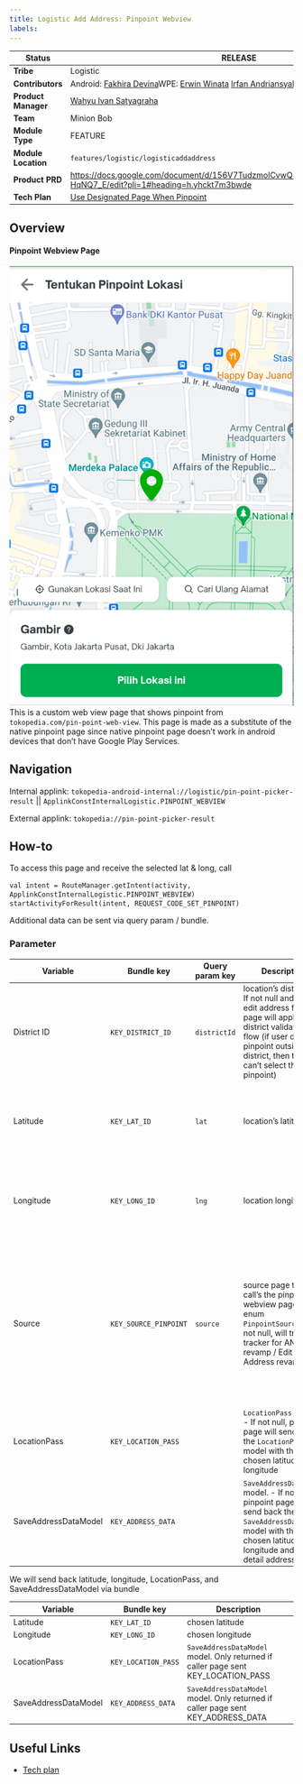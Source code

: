 ```yaml
---
title: Logistic Add Address: Pinpoint Webview
labels:
---
```



| **Status** | <!--start status:GREEN-->RELEASE<!--end status--> |
| --- | --- |
| **Tribe** | Logistic |
| **Contributors** | Android: [Fakhira Devina](https://tokopedia.atlassian.net/wiki/people/61077e53b704b40068e80a8e?ref=confluence)WPE: [Erwin Winata](https://tokopedia.atlassian.net/wiki/people/603c7cd31c44230072df325b?ref=confluence) [Irfan Andriansyah](https://tokopedia.atlassian.net/wiki/people/619ade053618cd006f62806f?ref=confluence) |
| **Product Manager** | [Wahyu Ivan Satyagraha](https://tokopedia.atlassian.net/wiki/people/61ad4312c15977006a17ce75?ref=confluence)  |
| **Team** | Minion Bob |
| **Module Type** | <!--start status:YELLOW-->FEATURE<!--end status--> |
| **Module Location** | `features/logistic/logisticaddaddress` |
| **Product PRD** | <https://docs.google.com/document/d/156V7TudzmolCvwQ8MQGoWOTDaHuHGSHxRVu-HqNQ7_E/edit?pli=1#heading=h.yhckt7m3bwde>  |
| **Tech Plan** | [Use Designated Page When Pinpoint](/wiki/spaces/PA/pages/2089192790/Use+Designated+Page+When+Pinpoint)  |

<!--toc-->

## Overview

#### Pinpoint Webview Page

![](../res/pinpointwebview/pinpoint_webview.png)
This is a custom web view page that shows pinpoint from `tokopedia.com/pin-point-web-view`. This page is made as a substitute of the native pinpoint page since native pinpoint page doesn’t work in android devices that don’t have Google Play Services.

## Navigation

Internal applink: `tokopedia-android-internal://logistic/pin-point-picker-result` || `ApplinkConstInternalLogistic.PINPOINT_WEBVIEW`

External applink: `tokopedia://pin-point-picker-result`

## How-to

To access this page and receive the selected lat & long, call



```
val intent = RouteManager.getIntent(activity, ApplinkConstInternalLogistic.PINPOINT_WEBVIEW)
startActivityForResult(intent, REQUEST_CODE_SET_PINPOINT)
```

Additional data can be sent via query param / bundle.

### Parameter



| **Variable** | **Bundle key** | **Query param key** | **Description** | **Mandatory** | **Example** |
| --- | --- | --- | --- | --- | --- |
| District ID | `KEY_DISTRICT_ID` | `districtId` | location’s district id.- If not null and not in edit address flow, page will apply the district validation flow (if user drag pinpoint outside the district, then they can’t select the pinpoint)<br/> | This is mandatory if you don’t send latitude and longitude. Otherwise, this is optional |  |
| Latitude | `KEY_LAT_ID` | `lat` | location’s latitude | This is mandatory if you don’t send district id. Otherwise, this is optional |  |
| Longitude | `KEY_LONG_ID` | `lng` | location longitude | This is mandatory if you don’t send district id. Otherwise, this is optional |  |
| Source | `KEY_SOURCE_PINPOINT` | `source` | source page that call’s the pinpoint webview page. Use enum `PinpointSource`. - If not null, will trigger tracker for ANA revamp / Edit Address revamp | N | - `address-editor` for edit address<br/>- `add-address-positive` for ana positive flow<br/>- `add-address-negative` for ana negative flow<br/> |
| LocationPass | `KEY_LOCATION_PASS` |  | `LocationPass` model. - If not null, pinpoint page will send back the `LocationPass` model with the chosen latitude and longitude | N |  |
| SaveAddressDataModel | `KEY_ADDRESS_DATA` |  | `SaveAddressDataModel` model. - If not null, pinpoint page will send back the `SaveAddressDataModel` model with the chosen latitude and longitude and all detail address. | N |  |

We will send back latitude, longitude, LocationPass, and SaveAddressDataModel via bundle



| **Variable** | **Bundle key** | **Description** |
| --- | --- | --- |
| Latitude | `KEY_LAT_ID` | chosen latitude |
| Longitude | `KEY_LONG_ID` | chosen longitude |
| LocationPass | `KEY_LOCATION_PASS` | `SaveAddressDataModel` model. Only returned if caller page sent KEY\_LOCATION\_PASS |
| SaveAddressDataModel | `KEY_ADDRESS_DATA` | `SaveAddressDataModel` model. Only returned if caller page sent KEY\_ADDRESS\_DATA  |

## Useful Links

- [Tech plan](/wiki/spaces/PA/pages/2089192790/Use+Designated+Page+When+Pinpoint)